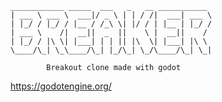 
    ____________ _____  ___   _   __ ___________ 
    | ___ \ ___ \  ___|/ _ \ | | / /|  ___| ___ \
    | |_/ / |_/ / |__ / /_\ \| |/ / | |__ | |_/ /
    | ___ \    /|  __||  _  ||    \ |  __||    / 
    | |_/ / |\ \| |___| | | || |\  \| |___| |\ \ 
    \____/\_| \_\____/\_| |_/\_| \_/\____/\_| \_|
                                                
            Breakout clone made with godot
                                                
https://godotengine.org/